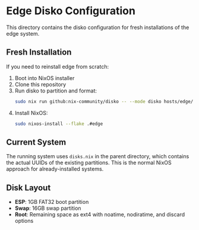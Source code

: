# Edge Disko Configuration

This directory contains the disko configuration for fresh installations of the edge system.

## Fresh Installation

If you need to reinstall edge from scratch:

1. Boot into NixOS installer
2. Clone this repository
3. Run disko to partition and format:
   ```bash
   sudo nix run github:nix-community/disko -- --mode disko hosts/edge/disko/default.nix
   ```
4. Install NixOS:
   ```bash
   sudo nixos-install --flake .#edge
   ```

## Current System

The running system uses `disks.nix` in the parent directory, which contains the actual UUIDs of the existing partitions. This is the normal NixOS approach for already-installed systems.

## Disk Layout

- **ESP**: 1GB FAT32 boot partition
- **Swap**: 16GB swap partition
- **Root**: Remaining space as ext4 with noatime, nodiratime, and discard options

